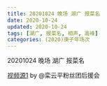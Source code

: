 ```yaml
---
title: 20201024 晚场 湖广 报菜名 
date: 2020-10-24
updated: 2020-10-24
tags: [湖广, 报菜名, 相声, 高峰]
categories: (2020)庚子年场次
---
```

20201024 晚场 湖广 报菜名 



[视频源1](https://weibo.com/6574451359/JqJqagi8y) by @栾云平粉丝团后援会